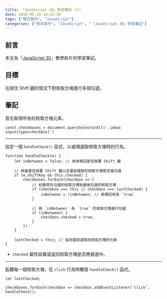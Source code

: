 ```yaml
---
title: 「JavaScript 30」學習筆記（十）
date: 2018-05-18 10:22:39
tags: ["程式寫作", "JavaScript"]
categories: ["程式寫作", "JavaScript", "「JavaScript 30」學習筆記"]
---
```


## 前言
本文為「[JavaScript 30](https://javascript30.com/)」教學影片的學習筆記。

## 目標
在按住 Shift 鍵的情況下對核取方塊進行多個勾選。

## 筆記
首先取得所有的核取方塊元素。
```JS
const checkboxes = document.querySelectorAll('.inbox input[type=checkbox]')
```
---
設定一個 `handleCheck()` 函式，以處理選取核取方塊時的行為。
```JS
function handleCheck(e) {
    let inBetween = false; // 用來標記是否按著 Shift 鍵

    // 檢査是否按著 Shift 鍵以及當前選取的核取方塊是否被勾選
    if (e.shiftKey && this.checked) {
        checkboxes.forEach(checkbox => {
            // 紀錄首先勾選的核取方塊到最後勾選的核取方塊
            if (checkbox === this || checkbox === lastChecked) {
                inBetween = !inBetween; // 將標記改為 `true`
            }

            // 將 `inBetween` 為 `true` 的核取方塊進行勾選
            if (inBetween) {
                checkbox.checked = true;
            }
        })
    }

    lastChecked = this; // 指向當前選取的核取方塊的元素
}
```
- `checked` 屬性設置或返回核取方塊是否應被選中。
---
監聽每一個核取方塊，在 `click` 行為時觸發 `handleCheck()` 函式。
```JS
let lastChecked;

checkboxes.forEach(checkbox => checkbox.addEventListener('click', handleCheck));
```